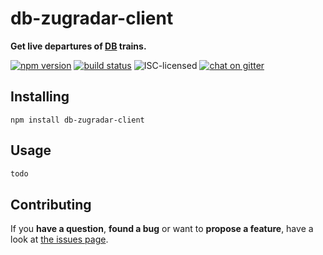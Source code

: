 # db-zugradar-client

**Get live departures of [DB](https://bahn.de/) trains.**

[![npm version](https://img.shields.io/npm/v/db-zugradar-client.svg)](https://www.npmjs.com/package/db-zugradar-client)
[![build status](https://img.shields.io/travis/derhuerst/db-zugradar-client.svg)](https://travis-ci.org/derhuerst/db-zugradar-client)
![ISC-licensed](https://img.shields.io/github/license/derhuerst/db-zugradar-client.svg)
[![chat on gitter](https://badges.gitter.im/derhuerst.svg)](https://gitter.im/derhuerst)


## Installing

```shell
npm install db-zugradar-client
```


## Usage

```js
todo
```


## Contributing

If you **have a question**, **found a bug** or want to **propose a feature**, have a look at [the issues page](https://github.com/derhuerst/db-zugradar-client/issues).
